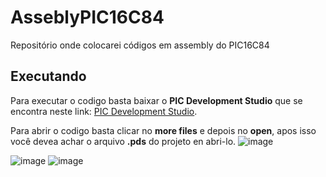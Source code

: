 # AsseblyPIC16C84
Repositório onde colocarei códigos em assembly do PIC16C84
## Executando
Para executar o codigo basta baixar o **PIC Development Studio** que se encontra neste link: [PIC Development Studio](http://picdev.sourceforge.net/webpage/web.php?page=main).

Para abrir o codigo basta clicar no **more files** e depois no **open**, apos isso você devea achar o arquivo **.pds** do projeto en abri-lo.
![image](https://user-images.githubusercontent.com/54759116/114600084-531fee00-9c6a-11eb-95ec-11ac4c39296a.png)

![image](https://user-images.githubusercontent.com/54759116/114600297-8e222180-9c6a-11eb-8b90-bbc6df125f97.png)
![image](https://user-images.githubusercontent.com/54759116/114600326-95492f80-9c6a-11eb-9105-e91c8c7d76b8.png)

